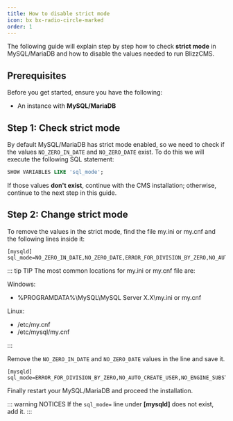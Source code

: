 ```yaml
---
title: How to disable strict mode
icon: bx bx-radio-circle-marked
order: 1
---
```


The following guide will explain step by step how to check **strict mode** in MySQL/MariaDB and how to disable the values needed to run BlizzCMS.

## Prerequisites

Before you get started, ensure you have the following:

- An instance with **MySQL/MariaDB**

## Step 1: Check strict mode

By default MySQL/MariaDB has strict mode enabled, so we need to check if the values `NO_ZERO_IN_DATE` and `NO_ZERO_DATE` exist. To do this we will execute the following SQL statement:

```sql
SHOW VARIABLES LIKE 'sql_mode';
```

If those values **don't exist**, continue with the CMS installation; otherwise, continue to the next step in this guide.

## Step 2: Change strict mode

To remove the values in the strict mode, find the file my.ini or my.cnf and the following lines inside it:

```
[mysqld]
sql_mode=NO_ZERO_IN_DATE,NO_ZERO_DATE,ERROR_FOR_DIVISION_BY_ZERO,NO_AUTO_CREATE_USER,NO_ENGINE_SUBSTITUTION
```

::: tip TIP
The most common locations for my.ini or my.cnf file are:

Windows:

- %PROGRAMDATA%\MySQL\MySQL Server X.X\my.ini or my.cnf

Linux:

- /etc/my.cnf
- /etc/mysql/my.cnf

:::

Remove the `NO_ZERO_IN_DATE` and `NO_ZERO_DATE` values in the line and save it.

```
[mysqld]
sql_mode=ERROR_FOR_DIVISION_BY_ZERO,NO_AUTO_CREATE_USER,NO_ENGINE_SUBSTITUTION
```

Finally restart your MySQL/MariaDB and proceed the installation.

::: warning NOTICES
If the `sql_mode=` line under **[mysqld]** does not exist, add it.
:::
